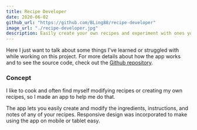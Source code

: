 ```yaml
---
title: Recipe Developer
date: 2020-06-02
github_url: "https://github.com/BLing88/recipe-developer"
image_url: "./recipe-developer.jpg"
description: Easily create your own recipes and experiment with ones you like already.
---
```


Here I just want to talk about some things I've learned or struggled with while working on this project. For more details about how the app works and to see the source code, check out the [Github repository][gitrepo].

### Concept

I like to cook and often find myself modifying recipes or creating my own recipes, so I made an app to help me do that.

The app lets you easily create and modify the ingredients, instructions, and notes of any of your recipes. Responsive design was incorporated to make using the app on mobile or tablet easy.

[gitrepo]: https://github.com/BLing88/recipe-developer
